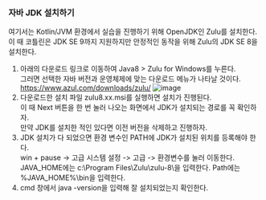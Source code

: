 ### 자바 JDK 설치하기
여기서는 Kotlin/JVM 환경에서 실습을 진행하기 위해 OpenJDK인 Zulu를 설치한다.  
이 때 코틀린은 JDK SE 9까지 지원하지만 안정적인 동작을 위해 Zulu의 JDK SE 8을 설치한다.  

1. 아래의 다운로드 링크로 이동하여 Java8 > Zulu for Windows를 누른다.  
   그러면 선택한 자바 버전과 운영체제에 맞는 다운로드 메뉴가 나타날 것이다.  
   <https://www.azul.com/downloads/zulu/>
   ![image](https://user-images.githubusercontent.com/33191974/126062855-13ff5710-3b89-4976-9c14-dd580b622be0.png)
2. 다운로드한 설치 파일 zulu8.xx.msi를 실행하면 설치가 진행된다.  
   이 때 Next 버튼을 한 번 눌러 나오는 화면에서 JDK가 설치되는 경로를 꼭 확인하자.  
   만약 JDK를 설치한 적인 있다면 이전 버전을 삭제하고 진행하자.  
3. JDK 설치가 다 되었으면 환경 변수인 PATH에 JDK가 설치된 위치를 등록해야 한다.  
   win + pause \-> 고급 시스템 설정 \-> 고급 \-> 환경변수를 눌러 이동한다.
   JAVA_HOME에는 c:\Program Files\Zulu\zulu-8\을 입력한다.
   Path에는 %JAVA_HOME%\bin을 입력한다. 
4. cmd 창에서 java -version을 입력해 잘 설치되었는지 확인한다. 
